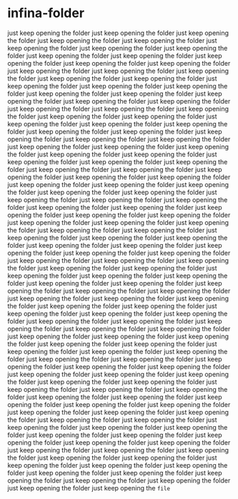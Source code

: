 # infina-folder
just keep opening the folder just keep opening the folder just keep opening the folder just keep opening the folder just keep opening the folder just keep opening the folder just keep opening the folder just keep opening the folder just keep opening the folder just keep opening the folder just keep opening the folder just keep opening the folder just keep opening the folder just keep opening the folder just keep opening the folder just keep opening the folder just keep opening the folder just keep opening the folder just keep opening the folder just keep opening the folder just keep opening the folder just keep opening the folder just keep opening the folder just keep opening the folder just keep opening the folder just keep opening the folder just keep opening the folder just keep opening the folder just keep opening the folder just keep opening the folder just keep opening the folder just keep opening the folder just keep opening the folder just keep opening the folder just keep opening the folder just keep opening the folder just keep opening the folder just keep opening the folder just keep opening the folder just keep opening the folder just keep opening the folder just keep opening the folder just keep opening the folder just keep opening the folder just keep opening the folder just keep opening the folder just keep opening the folder just keep opening the folder just keep opening the folder just keep opening the folder just keep opening the folder just keep opening the folder just keep opening the folder just keep opening the folder just keep opening the folder just keep opening the folder just keep opening the folder just keep opening the folder just keep opening the folder just keep opening the folder just keep opening the folder just keep opening the folder just keep opening the folder just keep opening the folder just keep opening the folder just keep opening the folder just keep opening the folder just keep opening the folder just keep opening the folder just keep opening the folder just keep opening the folder just keep opening the folder just keep opening the folder just keep opening the folder just keep opening the folder just keep opening the folder just keep opening the folder just keep opening the folder just keep opening the folder just keep opening the folder just keep opening the folder just keep opening the folder just keep opening the folder just keep opening the folder just keep opening the folder just keep opening the folder just keep opening the folder just keep opening the folder just keep opening the folder just keep opening the folder just keep opening the folder just keep opening the folder just keep opening the folder just keep opening the folder just keep opening the folder just keep opening the folder just keep opening the folder just keep opening the folder just keep opening the folder just keep opening the folder just keep opening the folder just keep opening the folder just keep opening the folder just keep opening the folder just keep opening the folder just keep opening the folder just keep opening the folder just keep opening the folder just keep opening the folder just keep opening the folder just keep opening the folder just keep opening the folder just keep opening the folder just keep opening the folder just keep opening the folder just keep opening the folder just keep opening the folder just keep opening the folder just keep opening the folder just keep opening the folder just keep opening the folder just keep opening the folder just keep opening the folder just keep opening the folder just keep opening the folder just keep opening the folder just keep opening the folder just keep opening the folder just keep opening the folder just keep opening the folder just keep opening the folder just keep opening the folder just keep opening the folder just keep opening the folder just keep opening the folder just keep opening the folder just keep opening the folder just keep opening the folder just keep opening the folder just keep opening the folder just keep opening the folder just keep opening the folder just keep opening the folder just keep opening the folder just keep opening the folder just keep opening the folder just keep opening the folder just keep opening the folder just keep opening the folder just keep opening the folder just keep opening the folder just keep opening the folder just keep opening the folder just keep opening the folder just keep opening the folder just keep opening the folder just keep opening the folder just keep opening the `file`
<!--- you are DEAD -->
